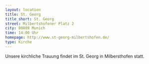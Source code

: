 ```yaml
---
layout: location
title: St. Georg
title_short: St. Georg
street: Milbertshofener Platz 2  
city: 80809 Munich
time: 14:00 Uhr
homepage: http://www.st-georg-milbertshofen.de/
type: Kirche
---
```


Unsere kirchliche Trauung findet im St. Georg in Milbersthofen statt.